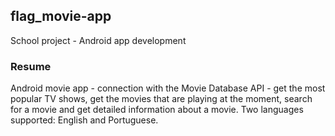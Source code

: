 ## flag_movie-app
School project - Android app development

### Resume

Android movie app - connection with the Movie Database API - get the most popular TV shows, get the movies that are playing at the moment, search for a movie and get detailed information about a movie. Two languages supported: English and Portuguese.
